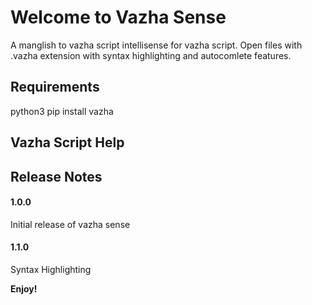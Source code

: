 # Welcome to Vazha Sense

A manglish to vazha script intellisense for vazha script. 
Open files with .vazha extension with syntax highlighting and autocomlete features.


## Requirements

python3
pip install vazha


## Vazha Script Help


## Release Notes


#### 1.0.0

Initial release of vazha sense


#### 1.1.0

Syntax Highlighting

**Enjoy!**

